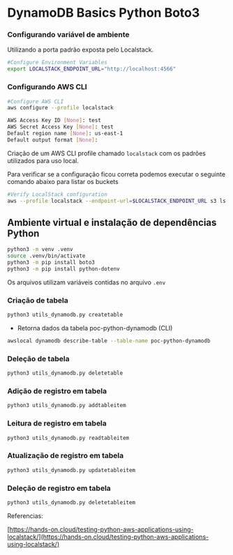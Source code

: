 # DynamoDB Basics Python Boto3

### Configurando variável de ambiente

Utilizando a porta padrão exposta pelo Localstack.

```bash
#Configure Environment Variables
export LOCALSTACK_ENDPOINT_URL="http://localhost:4566"
```

### Configurando AWS CLI

```bash
#Configure AWS CLI
aws configure --profile localstack

AWS Access Key ID [None]: test
AWS Secret Access Key [None]: test
Default region name [None]: us-east-1
Default output format [None]:
```

Criação de um AWS CLI profile chamado `localstack` com os padrões utilizados para uso local.

Para verificar se a configuração ficou correta podemos executar o seguinte comando abaixo para listar os buckets

```bash
#Verify LocalStack configuration
aws --profile localstack --endpoint-url=$LOCALSTACK_ENDPOINT_URL s3 ls
```

## Ambiente virtual e instalação de dependências Python

```bash
python3 -m venv .venv
source .venv/bin/activate
python3 -m pip install boto3
python3 -m pip install python-dotenv
```

Os arquivos utilizam variáveis contidas no arquivo `.env`

### Criação de tabela

```bash
python3 utils_dynamodb.py createtable
```

- Retorna dados da tabela poc-python-dynamodb (CLI)

```bash
awslocal dynamodb describe-table --table-name poc-python-dynamodb
```

### Deleção de tabela

```bash
python3 utils_dynamodb.py deletetable
```

### Adição de registro em tabela

```bash
python3 utils_dynamodb.py addtableitem
```

### Leitura de registro em tabela

```bash
python3 utils_dynamodb.py readtableitem
```

### Atualização de registro em tabela

```bash
python3 utils_dynamodb.py updatetableitem
```

### Deleção de registro em tabela

```bash
python3 utils_dynamodb.py deletetableitem
```

Referencias:

[https://hands-on.cloud/testing-python-aws-applications-using-localstack/](https://hands-on.cloud/testing-python-aws-applications-using-localstack/)